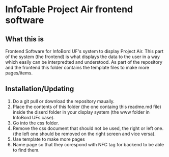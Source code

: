 # InfoTable Project Air frontend software

## What this is
Frontend Software for InfoBord UF's system to display Project Air. This part of the system (the frontend) is what displays the data to the user in a way which easily can be interpredted and understood. As part of the repository and the frontend this folder contains the template files to make more pages/items.

## Installation/Updating

1. Do a git pull or download the repository maually.
2. Place the contents of this folder (the one containg this readme.md file) inside the diserd folder in your display system (the www folder in InfoBord UFs case).
3. Go into the css folder.
4. Remove the css document that should not be used, the right or left one. (the left one should be removed on the right screen and vice versa).
5. Use template to make more pages
6. Name page so that they corespond with NFC tag for backend to be able to find them. 
